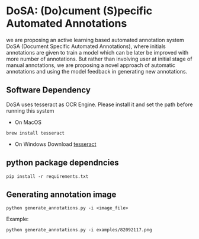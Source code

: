 
# DoSA: (Do)cument (S)pecific Automated Annotations

we are proposing an active learning based automated annotation system DoSA (Document Specific Automated Annotations), where initials annotations are given to train a model which can be later be improved with more number of annotations. But rather than involving user at initial stage of manual annotations, we are proposing a novel approach of automatic annotations and using the model feedback in generating new annotations. 

## Software Dependency

DoSA uses tesseract as OCR Engine. Please install it and set the path before running this system

- On MacOS
```
brew install tesseract
```
- On Windows
Download [tesseract](https://sourceforge.net/projects/tesseract-ocr-alt/files/)

## python package dependncies

```
pip install -r requirements.txt
```

## Generating annotation image

```
python generate_annotations.py -i <image_file>
```


Example:

```
python generate_annotations.py -i examples/82092117.png
```
